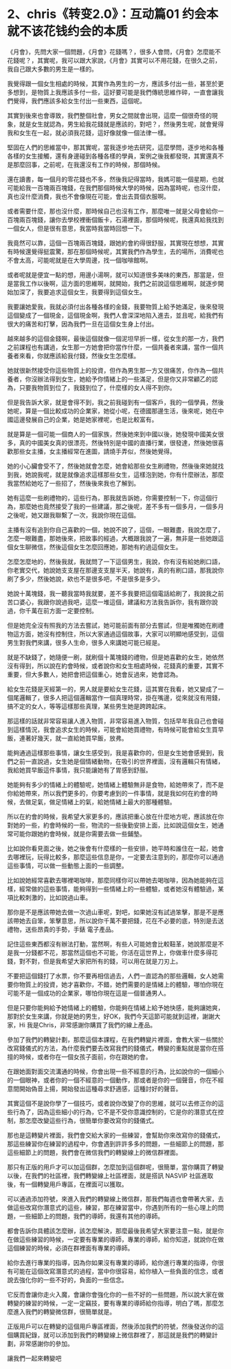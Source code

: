 # 2、chris《转变2.0》：互动篇01 约会本就不该花钱约会的本质

《月會》，先問大家一個問題，《月會》花錢嗎？，很多人會問，《月會》怎麼能不花錢呢？，其實呢，我可以跟大家說，《月會》其實可以不用花錢，在很久之前，我自己跟大多數的男生是一樣的。

我覺得跟一個女生相處的時候，其實作為男生的一方，應該多付出一些，甚至於更多想到，是物質上我應該多付一些，這好要可能是我們傳統思維作碎，一直會讓我們覺得，我們應該多給女生付出一些東西，這個呢。

其實到後來也會導致，我們整個社會，男女之間就會出現，這麼一個很奇怪的現象，就是女生就認為，男生給我花錢就是應該的，對吧？，然後男生呢，就會覺得我和女生在一起，就必須我花錢，這好像就像一個法律一樣。

堅固在人們的思維當中，那其實呢，當我逐步地去研究，這麼學問，逐步地和各種各樣的女生接觸，還有身邊碰到各種各樣的學員，案例之後我都發現，其實還真不是那麼回事，之前呢，在我還沒有工作的時候，那個時候。

還在讀書，每一個月的零花錢也不多，然後我記得當時，我媽可能一個星期，也就可能給我一百塊兩百塊錢，在我們那個時候大學的時候，因為當時呢，也沒什麼，真也沒什麼消費，我也不會像現在可能，會出去買個衣服啊。

或者需要什麼，那也沒什麼，那時候自己也沒有工作，那麼唯一就是父母會給你一百塊兩百塊錢，讓你去學校裡衝個飯卡，石湯裡面，那個時候呢，我還真給我找到一個女人，但是很有意思，我當時我當時回想一下。

我竟然可以靠，這個一百塊兩百塊錢，跟她約會約得很舒服，其實現在想想，其實有時候還覺得挺震驚，那在那個時候呢，其實我們作為學生，去的場所，消費呢也不會太高，可能呢就是在大學周邊，找一個咖啡館啊。

或者呢就是便宜一點的想，用邊小湯啊，就可以知道很多美味的東西，那當是，但是當我工作以後啊，這方面的思維啊，就開始，我們之前說這個思維啊，就逐步開始加深了，我要追求這個女生，我要得到這個女生。

我要讓她愛我，我就必須付出各種各樣的金錢，我要物質上給予她滿足，後來發現這個變成了一個現金，這個現金啊，我們人會深深地陷入進去，並且呢，給我們有很大的痛苦和打擊，因為我們一旦在這個女生身上付出。

越來越多的這個金錢啊，最後這個就像一個泥坦早折一樣，從女生的那一方，我們之前課程也有講過，女生那一方她會把你當作什麼，一個共養者來講，當作一個共養者來看，你就應該給我付錢，然後女生怎麼樣。

她就很新然接受你這些物質上的投資，但作為男生那一方又很痛苦，你作為一個共養者，你沒辦法得到女生，她給予你情緒上的一些滿足，但是你又非常顧乙的認為，只要我物質到位了，我錢到位了，什麼樣的女人得不到你。

但是我告訴大家，就是會得不到，我之前我碰到有一個客戶，我的一個學員，然後她呢，算是一個比較成功的企業家，她從小呢，在德國那邊生活，後來呢，她在中國這邊發展自己的企業，她是她家裡呢，也是比較富有。

就是算是一個可能一個商人的一個家族，然後她來到中國以後，她發現中國美女很多，真的中國美女真的很漂亮，然後特別是中國的直播行業，很發達，然後她很喜歡那些女主播，女主播經常在進圖，請燒手弄似，然後她覺得。

她的小心臟會受不了，然後她就會怎麼，她會給那些女生刷禮物，然後後來她就找到我，她說我呢，就是就像追求這樣那些女生，這樣泡到她，你有什麼辦法，那麼我當然給她吃了一些招了，然後後來我也了解到。

她有這麼一些刷禮物的，這些行為，那我就告訴她，你需要控制一下，你這個行為，那麼她也竟然接受了我的一些建議，那之後呢，差不多有一個多月，一個多月之後呢，她又跟我聯繫了一次，我說你現在這個。

主播有沒有追到你自己喜歡的一個，她說不說了，這個，一眼難盡，我說怎麼了，怎麼一眼難盡，那她後來，把故事的經過，大概跟我說了一遍，無非是一些她跟這個女生聊微信，然後這個女生怎麼回應她，那她有約過這個女生。

怎麼怎麼地的，然後我就，我就問了一下這個男生，我說，你有沒有給她刷口語，你老實交代，她說她支支屋在那邊支支屋半天，她說有，真的有刷口語，那我說你刷了多少，然後她說，欸也不是很多吧，不是很多是多少。

她說十萬塊錢，我一聽我當時我就要，差不多我要把這個電話給刷了，我說我之前苦口婆心，我跟你說過我吧，這麼一堆這個，建議和方法我告訴你，我有跟你說過，你千萬在前方面一定要控制。

但是她完全沒有照我的方法去嘗試，她可能前面有部分去嘗試，但是唯獨她在刷禮物這方面，她沒有控制住，所以大家通過這個故事，大家可以明顯地感受到，這個男生對我們來講，很多人生命，很多人來講她可能已經是。

就是不缺錢了，她隨便一刷，就刷個十萬塊錢的禮物，但是她喜歡的女生，她依然沒有得到，所以說在約會時候，或者說你和女生相處時候，花錢真的重要，其實不重要，但大多數人，她把會把這個重心，她會反過來，她會認為。

給女生花錢是天經第一的，男人就是要給女生花錢，這其實在我看，她又變成了一個尾邏輯了，很多人把這個邏輯當作一個真理時常，掛在嘴邊，從來就沒有用錢，搞不定的女人，等等這樣那些真理，某些男生她是跨跨起床。

那這樣的話就非常容易讓人進入物質，非常容易進入物質，包括早年我自己也會碰到這樣情況，我會追求女生的時候，可能會給她買禮物，有時候可能會給女生買早飯，連著好幾天，就一直給她買早飯，放弗。

能夠通過這樣那些事情，讓女生感受到，我是喜歡你的，但是女生她會感覺到，我們之前一直說過，女生她是個情緒動物，在吸引的世界裡面，沒有邏輯只有情緒，我給她買早飯這件事情，我只能讓她有了胃感到舒服。

她能夠有多少的情緒上的體驗呢，她情緒上體驗無非是食物，給她帶來了，而不是你給她帶來，所以我們更多的，你要考慮到的一件事情，就是我如何在約會的時候，去做足氣，做足情緒上的氣，給她情緒上最大的那種體驗。

所以在約會的時候，我希望大家更多的，應該把重心放在什麼地方呢，應該放在你對她的一些，約會時候的一些，物流的一些後勤安排上面，比如說這個女生，她通常可能你跟她約會時候，就是你需要去做一些鋪墊。

比如說你看見面之後，她之後會有什麼樣的一些安排，她平時和誰住在一起，她會去哪裡玩，玩得比較多，那麼這些信息是你，一定要去注意到的，那麼你可以通過這些事情，可以做一些動態上面的一些調整。

比如說她經常喜歡去哪裡喝咖啡，那麼同樣你可以帶她去喝咖啡，因為她能夠在這樣，經常做的這些事情，能夠得到一些情緒上的一些體驗，或者她沒有體驗過，某項比較刺激的，比如說過山車。

那你是不是應該帶她去做一次過山車呢，對吧，如果她沒有試過笨擊，那是不是應該帶她去自笨，笨擊意思，所以說你千萬不要把錢，花在不必要的底，特別是去送禮物，送些昂貴的手勢，手錶 電子產品。

記住這些東西都沒有辦法打動，當然啊，有些人可能她會比較靵革，她說那麼是不是我一分錢都不花，那當然這個也不可能，你活在這世界上，你做車什麼多得花錢，對不對，但是我希望大家把所有的錢，可以用在就是刀刃上。

不要把這個錢打了水票，你不要再相信過去，人們一直認為的那些邏輯，女人她需要你物質上的投資，她才喜歡你，不錯，她們需要的是情緒上的體驗，哪怕你現在可能不是一個成功的企業家，哪怕你現在這是一個普通男人。

但是只要你能夠給予她情緒上的體驗，你能夠在情緒上給予她快感，能夠讓她爽，那對於女生來講，你就是她的男生，好OK，我們今天這節可能就到這裡，謝謝大家，Hi 我是Chris，非常感謝你購買了我們的線上產品。

參加了我們的轉變計劃，那麼這個本課程，在我們轉變片裡面，會教大家一些關於改寫錢儀式的方法，為什麼我們要去改寫我們的錢儀式，轉變的重點就是當你在搭擅的時候，或者你在一個女孩子面前，你在跟她約會。

在跟她面對面交流溝通的時候，你會出現一些不經意的行為，比如說你的一個細小的一個眼神，或者你的一個不經意的一個動作，那或者是你的一個聲音，你在不經意間開始偽音上揚，開始發出這種尋求舒適感，這種討好的聲音。

其實這個不是說你學了一個技巧，或者說你改變了你的思維，就可以去修正你的這些行為了，因為這些細小的行為，它不是不受你意識控制的，它是你的潛意式在控制，那怎麼改變這些行為，很簡單你要改寫你的錢儀式。

那也是這轉變片裡面，我們會交給大家的一些練習，會幫助你來改寫你的錢儀式，那這些練習你在練習的過程中，你會遇到許許多多的問題，一些細節上的問題，那這些細節上的問題，我們會在微信我們的轉變線上的微信群裡面。

那只有正版的用戶才可以加這個群，怎麼加到這個群呢，很簡單，當你購買了轉變以後，在我們的社區裡，我們轉變線上社區裡面，就是搭訊 NASVIP 社區進取後，有一個轉變用戶專區，在裡面可以獲取。

可以通過添加符號，來進入我們的轉變線上微信群，那我們每週也會帶著大家，去做這些改寫你潛意式的這些，練習，那在練習當中，你遇到所有的一些心理上的問題，一些細節上的問題，我們的導師，我還有其他的導師。

都會告訴你具體該怎麼辦，該怎麼解決，那麼最後我希望大家要注意一點，就是你在做這些練習的時候，一定要有專業的導師，專業的導師，給你知道，就說你在做這個練習的時候，必須在群裡面有專業的導師。

給你去進行專業的指導，因為你如果沒有專業的導師，給你進行專業的指導，你很有可能在這個改寫潛意式的過程，當中你很容易，給你植入一些負面的信念，或者說去強化你的一些不好的，負面的一些信念。

它反而會讓你走火入魔，會讓你會強化你的一些不好的一些問題，所以說大家在做轉變的練習的時候，一定一定竊技，要有專業的導師給你指導，明白了嗎，那麼怎麼進入我們的轉變微信群，很簡單就是。

正版用戶可以在轉變的這個用戶專區裡面，然後添加我們的符號，然後發送你的這個購買紀錄，就可以添加到我們的轉變線上微信群裡了，那這就是我們的轉變計劃，非常感謝你的參加。

讓我們一起來轉變吧